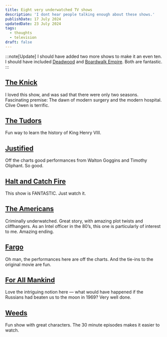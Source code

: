```yaml
---
title: Eight very underwatched TV shows
description: 'I dont hear people talking enough about these shows.'
publishDate: 17 July 2024
updatedDate: 23 July 2024
tags:
  - thoughts
  - television
draft: false
---
```


:::note[Update]
I should have added two more shows to make it an even ten. I should have included [Deadwood](https://amzn.to/3Yk6ZIT) and [Boardwalk Empire](https://amzn.to/4dfBmo0).  Both are fantastic.
:::

## [The Knick](https://amzn.to/3YeGIeS)

I loved this show, and was sad that there were only two seasons. Fascinating premise:  The dawn of modern surgery and the modern hospital.  Clive Owen is terrific.

## [The Tudors](https://amzn.to/4bQ2SYj)

Fun way to learn the history of King Henry VIII.

## [Justified](https://amzn.to/4d6bwD2)

Off the charts good performances from Walton Goggins and Timothy Oliphant.  So good.

## [Halt and Catch Fire](https://amzn.to/3WBGZYt)

This show is FANTASTIC.  Just watch it.

## [The Americans](https://amzn.to/46aN6WH)

Criminally underwatched.  Great story, with amazing plot twists and cliffhangers.  As an Intel officer in the 80’s, this one is particularly of interest to me.  Amazing ending.

## [Fargo](https://amzn.to/4bI648g)

Oh man, the performances here are off the charts.  And the tie-ins to the original movie are fun.

## [For All Mankind](https://amzn.to/467j1Hm)

Love the intriguing notion here — what would have happened if the Russians had beaten us to the moon in 1969? Very well done.

##  [Weeds](https://amzn.to/3zNFAF9)

Fun show with great characters. The 30 minute episodes makes it easier to watch.